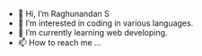 - 👋 Hi, I’m Raghunandan S
- 👀 I’m interested in coding in various languages.
- 🌱 I’m currently learning web developing.
- 📫 How to reach me ...

<!---
Raghunandan0278/Raghunandan0278 is a ✨ special ✨ repository because its `README.md` (this file) appears on your GitHub profile.
You can click the Preview link to take a look at your changes.
--->
